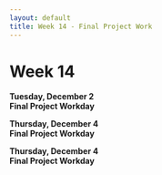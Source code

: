 ```yaml
---
layout: default
title: Week 14 - Final Project Work
---
```


# Week 14

**Tuesday, December 2**  
**Final Project Workday**

**Thursday, December 4**  
**Final Project Workday**

**Thursday, December 4**  
**Final Project Workday**
